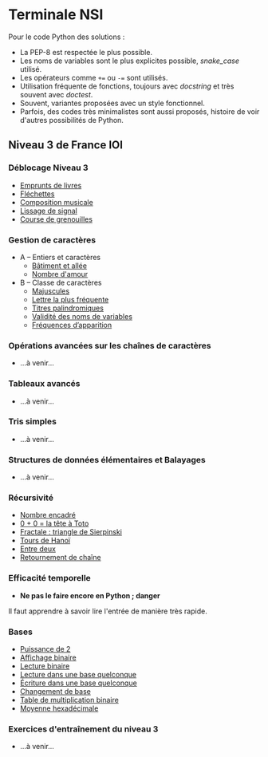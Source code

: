 # Terminale NSI

Pour le code Python des solutions :
* La PEP-8 est respectée le plus possible.
* Les noms de variables sont le plus explicites possible, *snake_case* utilisé.
* Les opérateurs comme `+=` ou `-=` sont utilisés.
* Utilisation fréquente de fonctions, toujours avec *docstring* et très souvent avec *doctest*.
* Souvent, variantes proposées avec un style fonctionnel.
* Parfois, des codes très minimalistes sont aussi proposés, histoire de voir d'autres possibilités de Python.

## Niveau 3 de France IOI

### Déblocage Niveau 3

* [Emprunts de livres](N3/0-Déblocage_du_niveau_3/1-emprunt_livre.html)
* [Fléchettes](N3/0-Déblocage_du_niveau_3/2-fléchette.html)
* [Composition musicale](N3/0-Déblocage_du_niveau_3/3-compo_musicale.html)
* [Lissage de signal](N3/0-Déblocage_du_niveau_3/4-Lissage_de_signal.html)
* [Course de grenouilles](N3/0-Déblocage_du_niveau_3/5-Course_de_grenouilles.html)

### Gestion de caractères

* A – Entiers et caractères
    * [Bâtiment et allée](N3/3-gestion_caractères/a1-bât_allée.html)
    * [Nombre d'amour](N3/3-gestion_caractères/a2-nombre_amour.html)
* B – Classe de caractères
    * [Majuscules](N3/3-gestion_caractères/b1-Majuscules.html)
    * [Lettre la plus fréquente](N3/3-gestion_caractères/b2-Lettre_la_plus_fréquente.html)
    * [Titres palindromiques](N3/3-gestion_caractères/b3-Titres_palindromiques.html)
    * [Validité des noms de variables](N3/3-gestion_caractères/b4-Validité_des_noms_de_variables.html)
    * [Fréquences d’apparition](N3/3-gestion_caractères/b5-Fréquences_d_apparition.html)

### Opérations avancées sur les chaînes de caractères
    
* ...à venir...

### Tableaux avancés

* ...à venir...

### Tris simples

* ...à venir...

### Structures de données élémentaires et Balayages

* ...à venir...

### Récursivité

* [Nombre encadré](N3/7-Récursivité/1-nombre_encadré.html)
* [0 + 0 = la tête à Toto](N3/7-Récursivité/2-la_tête_à_Toto.html)
* [Fractale : triangle de Sierpinski](N3/7-Récursivité/3-sierpinski.html)
* [Tours de Hanoï](N3/7-Récursivité/4-Tours_de_Hanoï.html)
* [Entre deux](N3/7-Récursivité/5-entre_deux.html)
* [Retournement de chaîne](N3/7-Récursivité/6-retournement_chaîne.html)


### Efficacité temporelle

* **Ne pas le faire encore en Python ; danger**

Il faut apprendre à savoir lire l'entrée de manière très rapide.

### Bases

* [Puissance de 2](N3/10-Bases/1-Puissance_de_2.html)
* [Affichage binaire](N3/10-Bases/2-Affichage_binaire.html)
* [Lecture binaire](N3/10-Bases/3-Lecture_binaire.html)
* [Lecture dans une base quelconque](N3/10-Bases/4-Lecture_base.html)
* [Écriture dans une base quelconque](N3/10-Bases/5-Écriture_base.html)
* [Changement de base](N3/10-Bases/6-Changement_base.html)
* [Table de multiplication binaire](N3/10-Bases/7-Table_de_multiplication_binaire.html)
* [Moyenne hexadécimale](N3/10-Bases/8-Moyenne_hexadécimale.html)

### Exercices d'entraînement du niveau 3

* ...à venir...

